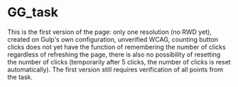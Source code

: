 # GG_task
This is the first version of the page: only one resolution (no RWD yet), created on Gulp's own configuration, unverified WCAG, counting button clicks does not yet have the function of remembering the number of clicks regardless of refreshing the page, there is also no possibility of resetting the number of clicks (temporarily after 5 clicks, the number of clicks is reset automatically). The first version still requires verification of all points from the task.
